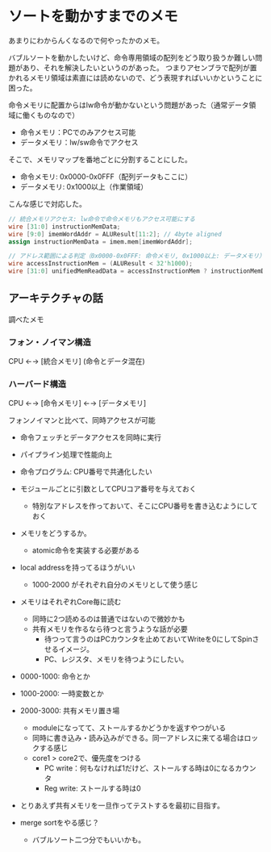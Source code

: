 # ソートを動かすまでのメモ
あまりにわからんくなるので何やったかのメモ。

バブルソートを動かしたいけど、命令専用領域の配列をどう取り扱うか難しい問題があり、それを解決したいというのがあった。
つまりアセンブラで配列が置かれるメモリ領域は素直には読めないので、どう表現すればいいかということに困った。

命令メモリに配置からはlw命令が動かないという問題があった（通常データ領域に働くものなので）
- 命令メモリ：PCでのみアクセス可能
- データメモリ：lw/sw命令でアクセス

そこで、メモリマップを番地ごとに分割することにした。
- 命令メモリ: 0x0000-0x0FFF（配列データもここに）
- データメモリ: 0x1000以上（作業領域）

こんな感じで対応した。
```v
// 統合メモリアクセス: lw命令で命令メモリもアクセス可能にする
wire [31:0] instructionMemData;
wire [9:0] imemWordAddr = ALUResult[11:2]; // 4byte aligned
assign instructionMemData = imem.mem[imemWordAddr];

// アドレス範囲による判定（0x0000-0x0FFF: 命令メモリ, 0x1000以上: データメモリ）
wire accessInstructionMem = (ALUResult < 32'h1000);
wire [31:0] unifiedMemReadData = accessInstructionMem ? instructionMemData : memReadData;
```

## アーキテクチャの話
調べたメモ
### フォン・ノイマン構造
CPU ←→ [統合メモリ]
        (命令とデータ混在)

### ハーバード構造
CPU ←→ [命令メモリ]
    ←→ [データメモリ]

フォンノイマンと比べて、同時アクセスが可能
- 命令フェッチとデータアクセスを同時に実行
- パイプライン処理で性能向上

- 命令プログラム: CPU番号で共通化したい
- モジュールごとに引数としてCPUコア番号を与えておく
  - 特別なアドレスを作っておいて、そこにCPU番号を書き込むようにしておく
- メモリをどうするか。
  - atomic命令を実装する必要がある
- local addressを持ってるほうがいい
  - 1000-2000 がそれぞれ自分のメモリとして使う感じ
- メモリはそれぞれCore毎に読む
  - 同時に2つ読めるのは普通ではないので微妙かも
  - 共有メモリを作るなら待つと言うような話が必要
    - 待つって言うのはPCカウンタを止めておいてWriteを0にしてSpinさせるイメージ。
    - PC、レジスタ、メモリを待つようにしたい。
- 0000-1000: 命令とか
- 1000-2000: 一時変数とか
- 2000-3000: 共有メモリ置き場
  - moduleになってて、ストールするかどうかを返すやつがいる
  - 同時に書き込み・読み込みができる。同一アドレスに来てる場合はロックする感じ
  - core1 > core2で、優先度をつける
    - PC write：何もなければ1だけど、ストールする時は0になるカウンタ
    - Reg write: ストールする時は0

- とりあえず共有メモリを一旦作ってテストするを最初に目指す。
- merge sortをやる感じ？
  - バブルソート二つ分でもいいかも。

